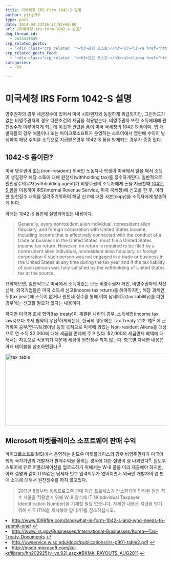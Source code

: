 ```yaml
---
title: 미국세청 IRS Form 1042-S 설명
author: yjiq150
type: post
date: 2014-04-23T16:17:52+00:00
url: /미국세청-irs-form-1042-s-설명/
dsq_thread_id:
  - 2633411849
crp_related_posts:
  - '<div class="crp_related  "><h3>관련 포스트:</h3><ul><li><a href="https://www.letmecompile.com/verify-domain-setting-changes/"     class="post-701"><span class="crp_title">도메인 설정 변경 확인 명령어</span></a></li><li><a href="https://www.letmecompile.com/mysql-innodb-lock-deadlock/"     class="post-763"><span class="crp_title">MySQL InnoDB lock & deadlock 이해하기</span></a></li><li><a href="https://www.letmecompile.com/api-auth-jwt-jwk-explained/"     class="post-800"><span class="crp_title">API 서버 인증을 위한 JWT와 JWK 이해하기</span></a></li><li><a href="https://www.letmecompile.com/swift-struct-vs-class-%ec%b0%a8%ec%9d%b4%ec%a0%90-%eb%b9%84%ea%b5%90-%eb%b6%84%ec%84%9d/"     class="post-706"><span class="crp_title">Swift struct vs. class 차이점 비교 분석</span></a></li><li><a href="https://www.letmecompile.com/how-cloudflare-works/"     class="post-739"><span class="crp_title">클라우드플레어(Cloudflare) 동작 원리</span></a></li></ul><div class="crp_clear"></div></div>'
crp_related_posts_feed:
  - '<div class="crp_related  "><h3>관련 포스트:</h3><ul><li><a href="https://www.letmecompile.com/verify-domain-setting-changes/"     class="post-701"><span class="crp_title">도메인 설정 변경 확인 명령어</span></a></li><li><a href="https://www.letmecompile.com/mysql-innodb-lock-deadlock/"     class="post-763"><span class="crp_title">MySQL InnoDB lock & deadlock 이해하기</span></a></li><li><a href="https://www.letmecompile.com/api-auth-jwt-jwk-explained/"     class="post-800"><span class="crp_title">API 서버 인증을 위한 JWT와 JWK 이해하기</span></a></li><li><a href="https://www.letmecompile.com/swift-struct-vs-class-%ec%b0%a8%ec%9d%b4%ec%a0%90-%eb%b9%84%ea%b5%90-%eb%b6%84%ec%84%9d/"     class="post-706"><span class="crp_title">Swift struct vs. class 차이점 비교 분석</span></a></li><li><a href="https://www.letmecompile.com/how-cloudflare-works/"     class="post-739"><span class="crp_title">클라우드플레어(Cloudflare) 동작 원리</span></a></li></ul><div class="crp_clear"></div></div>'
categories:
  - 기타

---
```

# 미국세청 IRS Form 1042-S 설명

영주권자의 경우 세금징수에 있어서 미국 시민권자와 동일하게 취급되지만, 그린카드가 없는 비영주권자의 경우 다른조건의 세금을 적용받는다. 비영주권자 또한 소득에대해 원천징수가 이루어지게 되는데 이것과 관련된 폼이 미국 국세청의 1042-S 폼이며. 앱 개발자들의 경우 애플이나 또는 마이크로소프트가 운영하는 스토어에서 앱판매 수익이 발생하여 해당 수익을 소득으로 지급받은경우 1042-S 폼을 받게되는 경우가 종종 있다.

## 1042-S 폼이란?

미국 영주권이 없는(non-resident) 외국인 노동자나 학생이 미국에서 일을 해서 소득이 생길경우 해당 소득에 대해 원천세(withholding tax)를 징수하게된다. 일반적으로 원천징수의무자(withholding agent)가 비영주권의 소득자에게 돈을 지급할때 [1042-S 폼][1]을 이용하여 IRS(Internal Revenue Service, 미국 국세청)에 신고를 한 후, 이러한 원천징수 내역을 알려주기위하여 해당 신고에 대한 사본(copy)을 소득자에게 발송하게 된다.

아래는 1042-S 폼안에 설명되어있는 내용이다.

> Generally, every nonresident alien individual, nonresident alien fiduciary, and foreign corporation with United States income, including income that is effectively connected with the conduct of a trade or business in the United States, must file a United States income tax return. However, no return is required to be filed by a nonresident alien individual, nonresident alien fiduciary, or foreign corporation if such person was not engaged in a trade or business in the United States at any time during the tax year and if the tax liability of such person was fully satisfied by the withholding of United States tax at the source. 

요약해보면, 일반적으로 미국에서 소득이있는 모든 비영주권자 개인, 비영주권자의 자산신탁, 외국기업들은 미국 소득세 신고(income tax return)를 해야하지만, 해당 과세연도(tax year)에 소득이 없거나 원천세 징수를 통해 이미 납세의무(tax liability)를 다한경우에는 신고할 필요가 없다는 내용이다.

하지만 미국과 조세 협약(tax treaty)이 체결된 나라의 경우, 소득세법(income tax laws)보다 조세 협약이 우선<sup id="fnref-311-treaty2"><a href="#fn-311-treaty2" rel="footnote">1</a></sup>하게되는데, 한국의 경우에는 Tax Treaty 21조 1항<sup id="fnref-311-IRS_treaty"><a href="#fn-311-IRS_treaty" rel="footnote">2</a></sup> 에 근거하여 공부/연구/트레이닝 등의 목적으로 미국에 와있는 Non-resident Aliens를 대상으로 연 소득 $2,000에 대해 세금을 면제해 주고 있다. $2,000의 세금면제 혜택에 대해서는 자동으로 적용되기 때문에 세금이 원천징수 되지 않는다. 항목별 자세한 내용은 아래 테이블을 참조하면된다.<sup id="fnref-311-treaty_table"><a href="#fn-311-treaty_table" rel="footnote">3</a></sup>

[<img loading="lazy" width="918" height="225" src="http://www.letmecompile.com/wp/wp-content/uploads/2014/04/table.png" alt="tax_table" class="alignnone size-full wp-image-312" />][2]

## Microsoft 마켓플레이스 소프트웨어 판매 수익

마이크로소프트(MS)에서 운영하는 윈도우 마켓플레이스의 경우 비영주권자가 미국이외의 국가기반의 개발자가 판매수익을 올리는 경우에 대한 설명이 잘 나와있다<sup id="fnref-311-ms"><a href="#fn-311-ms" rel="footnote">4</a></sup>. 윈도우 스토어에 유료 어플리케이션을 업로드하기 위해서는 W-8 폼을 미리 제출해야 하지만, 아래 설명과 같이 ITIN같은 납세자 번호 입력의무가 없어지면서 외국인 개발자의 앱 판매 소득에 대해서 원천징수를 하지 않고있다.

> 2011년 8월부터 응용프로그램 판매 지급 프로세스가 간소화되어 인하된 원천 징수 세율을 적용받기 위해 W-8 양식에 ITIN(Individual Taxpayer Identification Number)을 기재할 필요 없습니다. 자세한 내용은 지급을 받기 위해 미국 ITIN을 제시해야 합니까?를 참조하십시오. 

<li id="fn-311-treaty2">
  <a href="http://www.1099fire.com/blog/what-is-form-1042-s-and-who-needs-to-submit-one/">http://www.1099fire.com/blog/what-is-form-1042-s-and-who-needs-to-submit-one/</a>&#160;<a href="#fnref-311-treaty2" rev="footnote">&#8617;</a>
</li>
<li id="fn-311-IRS_treaty">
  <a href="http://www.irs.gov/Businesses/International-Businesses/Korea---Tax-Treaty-Documents">http://www.irs.gov/Businesses/International-Businesses/Korea&#8212;Tax-Treaty-Documents</a>&#160;<a href="#fnref-311-IRS_treaty" rev="footnote">&#8617;</a>
</li>
<li id="fn-311-treaty_table">
  <a href="http://uwservice.wisc.edu/docs/publications/irs-p901-table2.pdf">http://uwservice.wisc.edu/docs/publications/irs-p901-table2.pdf</a>&#160;<a href="#fnref-311-treaty_table" rev="footnote">&#8617;</a>
</li>
<li id="fn-311-ms">
  <a href="http://msdn.microsoft.com/ko-kr/library/hh202925(v=vs.92).aspx#BKMK_PAYOUTS_AUG2011">http://msdn.microsoft.com/ko-kr/library/hh202925(v=vs.92).aspx#BKMK_PAYOUTS_AUG2011</a>&#160;<a href="#fnref-311-ms" rev="footnote">&#8617;</a> </fn></footnotes>

 [1]: http://www.irs.gov/pub/irs-pdf/f1042s.pdf
 [2]: http://www.letmecompile.com/wp/wp-content/uploads/2014/04/table.png